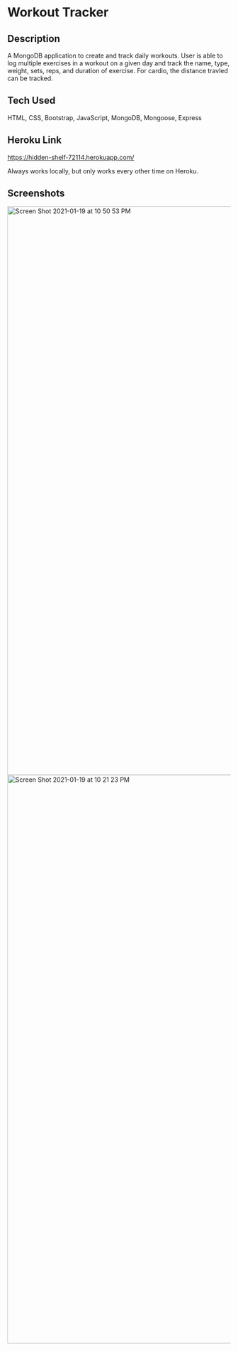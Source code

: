 # Workout Tracker

## Description

A MongoDB application to create and track daily workouts. User is able to log multiple exercises in a workout on a given day and track the name, type, weight, sets, reps, and duration of exercise. For cardio, the distance travled can be tracked.

## Tech Used

HTML, CSS, Bootstrap, JavaScript, MongoDB, Mongoose, Express

## Heroku Link

https://hidden-shelf-72114.herokuapp.com/

Always works locally, but only works every other time on Heroku.

## Screenshots

<img width="1280" alt="Screen Shot 2021-01-19 at 10 50 53 PM" src="https://user-images.githubusercontent.com/70185995/105124771-d802cd80-5aa8-11eb-9e2c-904d5698d244.png">
<img width="1280" alt="Screen Shot 2021-01-19 at 10 21 23 PM" src="https://user-images.githubusercontent.com/70185995/105122747-ca4b4900-5aa4-11eb-9bf7-3313881399cc.png">
